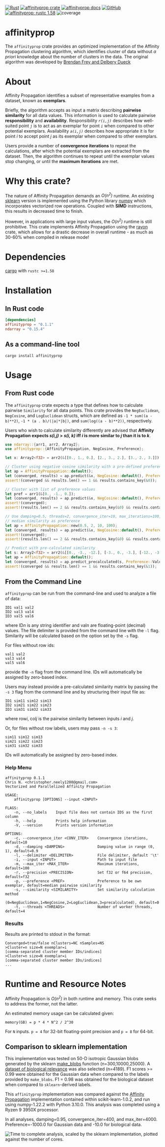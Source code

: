 [![Rust](https://github.com/cjneely10/affinityprop/actions/workflows/rust.yml/badge.svg?branch=main)](https://github.com/cjneely10/affinityprop/actions/workflows/rust.yml)
[![affinityprop crate](https://img.shields.io/crates/v/affinityprop?color=blue&style=flat)](https://crates.io/crates/affinityprop)
[![affinityprop docs](https://img.shields.io/docsrs/affinityprop)](https://docs.rs/affinityprop/0.1.1/affinityprop/)
[![GitHub](https://img.shields.io/github/license/cjneely10/affinityprop)](https://www.gnu.org/licenses/gpl-3.0.html)
[![affinityprop: rustc 1.58](https://img.shields.io/badge/affinityprop-rustc__1.58-blue)](https://doc.rust-lang.org/rustc/what-is-rustc.html)
![coverage](https://img.shields.io/badge/coverage-95%25-success)

# affinityprop
The `affinityprop` crate provides an optimized implementation of the Affinity Propagation
clustering algorithm, which identifies cluster of data without *a priori* knowledge about the
number of clusters in the data. The original algorithm was developed by
<a href="http://utstat.toronto.edu/reid/sta414/frey-affinity.pdf" target="_blank">Brendan Frey and Delbery Dueck</a>

# About
Affinity Propagation identifies a subset of representative examples from a dataset, known as
**exemplars**.

Briefly, the algorithm accepts as input a matrix describing **pairwise similarity** for all data
values. This information is used to calculate pairwise **responsibility** and **availability**.
Responsibility *`r(i,j)`* describes how well-suited point *`j`* is to act as an exemplar for
point *`i`* when compared to other potential exemplars. Availability *`a(i,j)`* describes how
appropriate it is for point *i* to accept point *j* as its exemplar when compared to
other exemplars.

Users provide a number of **convergence iterations** to repeat the calculations, after which the
potential exemplars are extracted from the dataset. Then, the algorithm continues to repeat
until the exemplar values stop changing, or until the **maximum iterations** are met.

# Why this crate?
The nature of Affinity Propagation demands an *O(n<sup>2</sup>)* runtime. An existing
<a href="https://github.com/scikit-learn/scikit-learn/blob/0d378913b/sklearn/cluster/_affinity_propagation.py#L38" target="_blank">sklearn</a>
version is implemented using the Python library
<a href="https://numpy.org/doc/stable/index.html" target="_blank">numpy</a>
which incorporates vectorized row operations. Coupled with **SIMD** instructions, this results
in decreased time to finish.

However, in applications with large input values, the *O(n<sup>2</sup>)* runtime is still
prohibitive. This crate implements Affinity Propagation using the
<a href="https://crates.io/crates/rayon" target="_blank">rayon</a>
crate, which allows for a drastic decrease in overall runtime - as much as 30-60% when compiled
in release mode!

# Dependencies
<a href="https://doc.rust-lang.org/cargo/getting-started/installation.html">cargo</a>
with `rustc >=1.58`

# Installation
## In Rust code
```toml
[dependencies]
affinityprop = "0.1.1"
ndarray = "0.15.4"
```

## As a command-line tool
```shell
cargo install affinityprop
```

# Usage

## From Rust code
The `affinityprop` crate expects a type that defines how to calculate pairwise `Similarity`
for all data points. This crate provides the `NegEuclidean`, `NegCosine`, and
`LogEuclidean` structs, which are defined as `-1 * sum((a - b)**2)`, `-1 * (a . b)/(|a|*|b|)`,
and `sum(log((a - b)**2))`, respectively.

Users who wish to calculate similarity differently are advised that **Affinity Propagation
expects *s(i,j)* > *s(i, k)* iff *i* is more similar to *j* than it is to *k***.

```rust
use ndarray::{arr1, arr2, Array2};
use affinityprop::{AffinityPropagation, NegCosine, Preference};

let x: Array2<f32> = arr2(&[[0., 1., 0.], [2., 3., 2.], [3., 2., 3.]]);

// Cluster using negative cosine similarity with a pre-defined preference
let ap = AffinityPropagation::default();
let (converged, results) = ap.predict(&x, NegCosine::default(), Preference::Value(-10.));
assert!(converged && results.len() == 1 && results.contains_key(&0));

// Cluster with list of preference values
let pref = arr1(&[0., -1., 0.]);
let (converged, results) = ap.predict(&x, NegCosine::default(), Preference::List(&pref));
assert!(converged);
assert!(results.len() == 2 && results.contains_key(&0) && results.contains_key(&2));

// Use damping=0.5, threads=2, convergence_iter=10, max_iterations=100,
// median similarity as preference
let ap = AffinityPropagation::new(0.5, 2, 10, 100);
let (converged, results) = ap.predict(&x, NegCosine::default(), Preference::Median);
assert!(converged);
assert!(results.len() == 2 && results.contains_key(&0) && results.contains_key(&2));

// Predict with pre-calculated similarity
let s: Array2<f32> = arr2(&[[0., -3., -12.], [-3., 0., -3.], [-12., -3., 0.]]);
let ap = AffinityPropagation::default();
let (converged, results) = ap.predict_precalculated(s, Preference::Value(-10.));
assert!(converged && results.len() == 1 && results.contains_key(&1));
```

## From the Command Line
`affinityprop` can be run from the command-line and used to analyze a file of data:

```text
ID1 val1 val2
ID2 val3 val4
ID3 val5 val6
```

where ID*n* is any string identifier and val*n* are floating-point (decimal) values.
The file delimiter is provided from the command line with the `-l` flag.
Similarity will be calculated based on the option set by the `-s` flag.

For files without row ids:

```text
val1 val2
val3 val4
val5 val6
```

provide the `-n` flag from the command line. IDs will automatically be assigned by zero-based
index.

Users may instead provide a pre-calculated similarity matrix by passing the `-s 3` flag from
the command line and by structuring their input file as:

```text
ID1 sim11 sim12 sim13
ID2 sim21 sim22 sim23
ID3 sim31 sim32 sim33
```

where row*i*, col*j* is the pairwise similarity between inputs *i* and *j*.

Or, for files without row labels, users may pass `-n -s 3`:

```text
sim11 sim12 sim13
sim21 sim22 sim23
sim31 sim32 sim33
```

IDs will automatically be assigned by zero-based index.

### Help Menu
```text
affinityprop 0.1.1
Chris N. <christopher.neely1200@gmail.com>
Vectorized and Parallelized Affinity Propagation

USAGE:
    affinityprop [OPTIONS] --input <INPUT>

FLAGS:
    -n, --no_labels    Input file does not contain IDS as the first column
    -h, --help         Prints help information
    -V, --version      Prints version information

OPTIONS:
    -c, --convergence_iter <CONV_ITER>    Convergence iterations, default=10
    -d, --damping <DAMPING>               Damping value in range (0, 1), default=0.9
    -l, --delimiter <DELIMITER>           File delimiter, default '\t'
    -i, --input <INPUT>                   Path to input file
    -m, --max_iter <MAX_ITER>             Maximum iterations, default=100
    -r, --precision <PRECISION>           Set f32 or f64 precision, default=f32
    -p, --preference <PREF>               Preference to be own exemplar, default=median pairwise similarity
    -s, --similarity <SIMILARITY>         Set similarity calculation method
                                          (0=NegEuclidean,1=NegCosine,2=LogEuclidean,3=precalculated), default=0
    -t, --threads <THREADS>               Number of worker threads, default=4
```

### Results
Results are printed to stdout in the format:

```text
Converged=true/false nClusters=NC nSamples=NS
>Cluster=n size=N exemplar=i
[comma-separated cluster member IDs/indices]
>Cluster=n size=N exemplar=i
[comma-separated cluster member IDs/indices]
...
```

# Runtime and Resource Notes
Affinity Propagation is *O(n<sup>2</sup>)* in both runtime and memory.
This crate seeks to address the former, not the latter.

An estimated memory usage can be calculated given:

```text
memory(GB) = p * 4 * N^2 / 2^30
```

For `N` inputs. `p = 4` for 32-bit floating-point precision and `p = 8` for 64-bit.

## Comparison to sklearn implementation

This implementation was tested on 50-D isotropic Gaussian blobs generated by the sklearn 
[make_blobs](https://scikit-learn.org/stable/modules/generated/sklearn.datasets.make_blobs.html)
function (n=300,10000,25000). A [dataset of biological relevance](https://github.com/edgraham/BinSanity/blob/master/example/Infant_gut_assembly.cov.x100.lognorm)
was also selected (n=4189). F1 scores >= 0.99 were obtained for the Gaussian data when compared to the labels provided 
by `make_blobs`. F1 = 0.98 was obtained for the biological dataset when compared to `sklearn`-derived labels.

This `affinityprop` implementation was compared against the [Affinity Propagation](https://scikit-learn.org/stable/modules/generated/sklearn.cluster.AffinityPropagation.html#sklearn.cluster.AffinityPropagation.fit_predict) 
implementation contained within scikit-learn-1.0.2, and run using numpy-1.22.2 with Python 3.10.0. 
This analysis was completed using a Ryzen 9 3950X processor. 

In all analyses, damping=0.95, convergence_iter=400, and max_iter=4000. 
Preference=-1000.0 for Gaussian data and -10.0 for biological data.

![Time to complete analysis, scaled by the sklearn implementation, plotted against the number of cores.](assets/combined-data.png)
